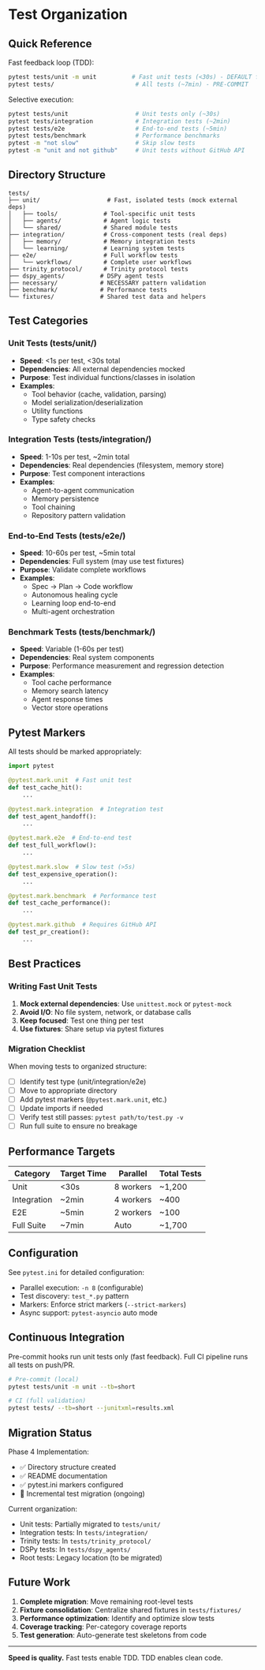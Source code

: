 # Test Organization

## Quick Reference

Fast feedback loop (TDD):
```bash
pytest tests/unit -m unit          # Fast unit tests (<30s) - DEFAULT for TDD
pytest tests/                       # All tests (~7min) - PRE-COMMIT
```

Selective execution:
```bash
pytest tests/unit                   # Unit tests only (~30s)
pytest tests/integration            # Integration tests (~2min)
pytest tests/e2e                    # End-to-end tests (~5min)
pytest tests/benchmark              # Performance benchmarks
pytest -m "not slow"                # Skip slow tests
pytest -m "unit and not github"     # Unit tests without GitHub API
```

## Directory Structure

```
tests/
├── unit/                   # Fast, isolated tests (mock external deps)
│   ├── tools/             # Tool-specific unit tests
│   ├── agents/            # Agent logic tests
│   └── shared/            # Shared module tests
├── integration/           # Cross-component tests (real deps)
│   ├── memory/            # Memory integration tests
│   └── learning/          # Learning system tests
├── e2e/                   # Full workflow tests
│   └── workflows/         # Complete user workflows
├── trinity_protocol/      # Trinity protocol tests
├── dspy_agents/          # DSPy agent tests
├── necessary/            # NECESSARY pattern validation
├── benchmark/            # Performance tests
└── fixtures/             # Shared test data and helpers

```

## Test Categories

### Unit Tests (tests/unit/)
- **Speed**: <1s per test, <30s total
- **Dependencies**: All external dependencies mocked
- **Purpose**: Test individual functions/classes in isolation
- **Examples**:
  - Tool behavior (cache, validation, parsing)
  - Model serialization/deserialization
  - Utility functions
  - Type safety checks

### Integration Tests (tests/integration/)
- **Speed**: 1-10s per test, ~2min total
- **Dependencies**: Real dependencies (filesystem, memory store)
- **Purpose**: Test component interactions
- **Examples**:
  - Agent-to-agent communication
  - Memory persistence
  - Tool chaining
  - Repository pattern validation

### End-to-End Tests (tests/e2e/)
- **Speed**: 10-60s per test, ~5min total
- **Dependencies**: Full system (may use test fixtures)
- **Purpose**: Validate complete workflows
- **Examples**:
  - Spec → Plan → Code workflow
  - Autonomous healing cycle
  - Learning loop end-to-end
  - Multi-agent orchestration

### Benchmark Tests (tests/benchmark/)
- **Speed**: Variable (1-60s per test)
- **Dependencies**: Real system components
- **Purpose**: Performance measurement and regression detection
- **Examples**:
  - Tool cache performance
  - Memory search latency
  - Agent response times
  - Vector store operations

## Pytest Markers

All tests should be marked appropriately:

```python
import pytest

@pytest.mark.unit  # Fast unit test
def test_cache_hit():
    ...

@pytest.mark.integration  # Integration test
def test_agent_handoff():
    ...

@pytest.mark.e2e  # End-to-end test
def test_full_workflow():
    ...

@pytest.mark.slow  # Slow test (>5s)
def test_expensive_operation():
    ...

@pytest.mark.benchmark  # Performance test
def test_cache_performance():
    ...

@pytest.mark.github  # Requires GitHub API
def test_pr_creation():
    ...
```

## Best Practices

### Writing Fast Unit Tests
1. **Mock external dependencies**: Use `unittest.mock` or `pytest-mock`
2. **Avoid I/O**: No file system, network, or database calls
3. **Keep focused**: Test one thing per test
4. **Use fixtures**: Share setup via pytest fixtures

### Migration Checklist
When moving tests to organized structure:

- [ ] Identify test type (unit/integration/e2e)
- [ ] Move to appropriate directory
- [ ] Add pytest markers (`@pytest.mark.unit`, etc.)
- [ ] Update imports if needed
- [ ] Verify test still passes: `pytest path/to/test.py -v`
- [ ] Run full suite to ensure no breakage

## Performance Targets

| Category | Target Time | Parallel | Total Tests |
|----------|-------------|----------|-------------|
| Unit | <30s | 8 workers | ~1,200 |
| Integration | ~2min | 4 workers | ~400 |
| E2E | ~5min | 2 workers | ~100 |
| Full Suite | ~7min | Auto | ~1,700 |

## Configuration

See `pytest.ini` for detailed configuration:
- Parallel execution: `-n 8` (configurable)
- Test discovery: `test_*.py` pattern
- Markers: Enforce strict markers (`--strict-markers`)
- Async support: `pytest-asyncio` auto mode

## Continuous Integration

Pre-commit hooks run unit tests only (fast feedback).
Full CI pipeline runs all tests on push/PR.

```bash
# Pre-commit (local)
pytest tests/unit -m unit --tb=short

# CI (full validation)
pytest tests/ --tb=short --junitxml=results.xml
```

## Migration Status

Phase 4 Implementation:
- ✅ Directory structure created
- ✅ README documentation
- ✅ pytest.ini markers configured
- 🔄 Incremental test migration (ongoing)

Current organization:
- Unit tests: Partially migrated to `tests/unit/`
- Integration tests: In `tests/integration/`
- Trinity tests: In `tests/trinity_protocol/`
- DSPy tests: In `tests/dspy_agents/`
- Root tests: Legacy location (to be migrated)

## Future Work

1. **Complete migration**: Move remaining root-level tests
2. **Fixture consolidation**: Centralize shared fixtures in `tests/fixtures/`
3. **Performance optimization**: Identify and optimize slow tests
4. **Coverage tracking**: Per-category coverage reports
5. **Test generation**: Auto-generate test skeletons from code

---

**Speed is quality.** Fast tests enable TDD. TDD enables clean code.
